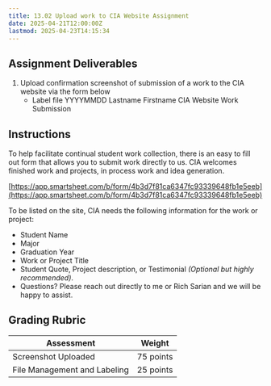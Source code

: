 ```yaml
---
title: 13.02 Upload work to CIA Website Assignment
date: 2025-04-21T12:00:00Z
lastmod: 2025-04-23T14:15:34
---
```


## Assignment Deliverables

1. Upload confirmation screenshot of submission of a work to the CIA website via the form below
   - Label file YYYYMMDD Lastname Firstname CIA Website Work Submission

## Instructions

To help facilitate continual student work collection, there is an easy to fill out form that allows you to submit work directly to us. CIA welcomes finished work and projects, in process work and idea generation.

[https://app.smartsheet.com/b/form/4b3d7f81ca6347fc93339648fb1e5eeb](https://app.smartsheet.com/b/form/4b3d7f81ca6347fc93339648fb1e5eeb)

To be listed on the site, CIA needs the following information for the work or project:

- Student Name
- Major
- Graduation Year
- Work or Project Title
- Student Quote, Project description, or Testimonial _(Optional but highly recommended)_.
- Questions? Please reach out directly to me or Rich Sarian and we will be happy to assist.

## Grading Rubric

<div class="responsive-table-markdown">

| Assessment                   | Weight    |
| ---------------------------- | --------- |
| Screenshot Uploaded          | 75 points |
| File Management and Labeling | 25 points |

</div>
